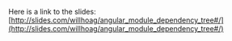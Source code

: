 Here is a link to the slides:
[http://slides.com/willhoag/angular_module_dependency_tree#/](http://slides.com/willhoag/angular_module_dependency_tree#/)
